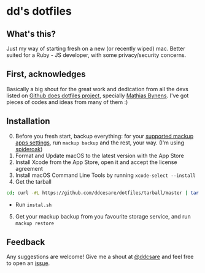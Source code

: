 # dd's dotfiles

## What's this?
Just my way of starting fresh on a new (or recently wiped) mac. Better suited for a Ruby - JS developer, with some privacy/security concerns.

## First, acknowledges
Basically a big shout for the great work and dedication from all the devs listed on [Github does dotfiles project](https://dotfiles.github.io/), specially [Mathias Bynens](https://github.com/mathiasbynens). I've got pieces of codes and ideas from many of them :)

## Installation
0. Before you fresh start, backup everything: for your [supported mackup apps settings](https://github.com/lra/mackup#supported-applications), run `mackup backup` and the rest, your way. (I'm using [spideroak](https://spideroak.com/))
1. Format and Update macOS to the latest version with the App Store
2. Install Xcode from the App Store, open it and accept the license agreement
3. Install macOS Command Line Tools by running `xcode-select --install`
4. Get the tarball
```bash
cd; curl -#L https://github.com/ddcesare/dotfiles/tarball/master | tar -xzv --strip-components 1 --exclude={README.md,LICENSE-MIT.txt}
```
  * Run `instal.sh`
5. Get your mackup backup from you favourite storage service, and run `mackup restore`

## Feedback

Any suggestions are welcome! Give me a shout at [@ddcsare](https://twitter.com/ddcsare) and feel free to open an [issue](https://github.com/ddcesare/dotfiles/issues/new).
